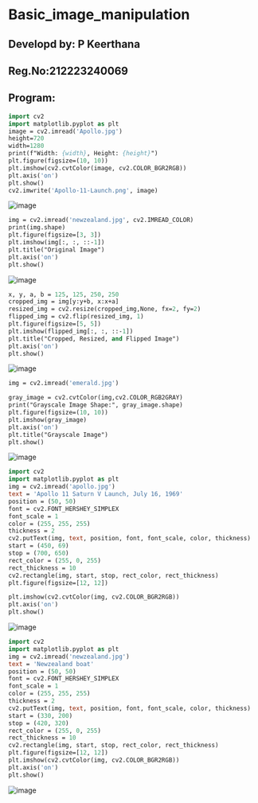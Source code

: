 # Basic_image_manipulation
## Developd by: P Keerthana
## Reg.No:212223240069
## Program:
```p
import cv2
import matplotlib.pyplot as plt
image = cv2.imread('Apollo.jpg')
height=720
width=1280
print(f"Width: {width}, Height: {height}")
plt.figure(figsize=(10, 10))
plt.imshow(cv2.cvtColor(image, cv2.COLOR_BGR2RGB))
plt.axis('on')
plt.show()
cv2.imwrite('Apollo-11-Launch.png', image)

```
![image](https://github.com/user-attachments/assets/42f3037f-964e-4026-9541-23713e6b1e55)
```p
img = cv2.imread('newzealand.jpg', cv2.IMREAD_COLOR)
print(img.shape)
plt.figure(figsize=[3, 3])
plt.imshow(img[:, :, ::-1])
plt.title("Original Image")
plt.axis('on')
plt.show()
```
![image](https://github.com/user-attachments/assets/e35d8f44-794c-4ae0-abd4-8a04d2bd5885)
```p
x, y, a, b = 125, 125, 250, 250
cropped_img = img[y:y+b, x:x+a]
resized_img = cv2.resize(cropped_img,None, fx=2, fy=2)
flipped_img = cv2.flip(resized_img, 1)
plt.figure(figsize=[5, 5])
plt.imshow(flipped_img[:, :, ::-1])
plt.title("Cropped, Resized, and Flipped Image")
plt.axis('on')
plt.show()
```
![image](https://github.com/user-attachments/assets/2e1a10d0-1f26-4efb-a6f3-ef40bceba123)
```p
img = cv2.imread('emerald.jpg')

gray_image = cv2.cvtColor(img,cv2.COLOR_RGB2GRAY)
print("Grayscale Image Shape:", gray_image.shape)
plt.figure(figsize=(10, 10))
plt.imshow(gray_image)
plt.axis('on')
plt.title("Grayscale Image")
plt.show()
```
![image](https://github.com/user-attachments/assets/8f3661ac-4da4-4bec-b83e-502ca00482ab)
```p
import cv2
import matplotlib.pyplot as plt
img = cv2.imread('apollo.jpg')
text = 'Apollo 11 Saturn V Launch, July 16, 1969'
position = (50, 50)
font = cv2.FONT_HERSHEY_SIMPLEX
font_scale = 1
color = (255, 255, 255)
thickness = 2
cv2.putText(img, text, position, font, font_scale, color, thickness)
start = (450, 69)      
stop = (700, 650)      
rect_color = (255, 0, 255)
rect_thickness = 10
cv2.rectangle(img, start, stop, rect_color, rect_thickness)
plt.figure(figsize=[12, 12])

plt.imshow(cv2.cvtColor(img, cv2.COLOR_BGR2RGB))
plt.axis('on')
plt.show()
```
![image](https://github.com/user-attachments/assets/61f7cbc3-b4f2-4af7-8f92-59ead662cec0)
```p
import cv2
import matplotlib.pyplot as plt
img = cv2.imread('newzealand.jpg')
text = 'Newzealand boat'
position = (50, 50)
font = cv2.FONT_HERSHEY_SIMPLEX
font_scale = 1
color = (255, 255, 255)
thickness = 2
cv2.putText(img, text, position, font, font_scale, color, thickness)
start = (330, 200)      
stop = (420, 320)      
rect_color = (255, 0, 255)
rect_thickness = 10
cv2.rectangle(img, start, stop, rect_color, rect_thickness)
plt.figure(figsize=[12, 12])
plt.imshow(cv2.cvtColor(img, cv2.COLOR_BGR2RGB))
plt.axis('on')
plt.show()
```
![image](https://github.com/user-attachments/assets/25c0fe6e-4e7d-4833-bf9d-dbf18e288e7d)


